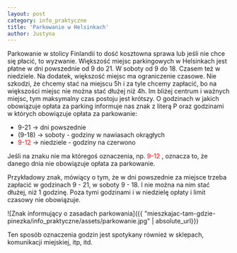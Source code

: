 ```yaml
---
layout: post
category: info_praktyczne
title: 'Parkowanie w Helsinkach'
author: Justyna
---
```

<p>Parkowanie w stolicy Finlandii to dość kosztowna sprawa lub jeśli nie chce się płacić, to wyzwanie. Większość miejsc parkingowych w Helsinkach jest płatne w dni powszednie od 9 do 21. W soboty od 9 do 18. Czasem też w niedziele. Na dodatek, większość miejsc ma ograniczenie czasowe. Nie szkodzi, że chcemy stać na miejscu 5h i za tyle chcemy zapłacić, bo na większości miejsc nie można stać dłużej niż 4h. Im bliżej centrum i ważnych miejsc, tym maksymalny czas postoju jest krótszy.
O godzinach w jakich obowiązuje opłata za parking informuje nas znak z literą P oraz godzinami w których obowiązuje opłata za parkowanie: </p>
<ul>
 <li> 9-21 -> dni powszednie </li>
 <li> (9-18) -> soboty - godziny w nawiasach okrągłych </li>
 <li> <font color="red"> 9-12 </font> -> niedziele - godziny na czerwono </li>
</ul>

<p>Jeśli na znaku nie ma któregoś oznaczenia, np. <font color="red"> 9-12 </font>, oznacza to, że danego dnia nie obowiązuje opłata za parkowanie.</p>
<p>Przykładowy znak, mówiący o tym, że w dni powszednie za miejsce trzeba zapłacić w godzinach 9 - 21, w soboty 9 - 18. I nie można na nim stać dłużej, niż 1 godzinę. Poza tymi godzinami i w niedzielę opłaty i limit czasowy nie obowiązuje. </p>
![Znak informujący o zasadach parkowania]({{ "mieszkajac-tam-gdzie-pinezka/info_praktyczne/assets/parkowanie.jpg" | absolute_url}})
 
<p>Ten sposób oznaczenia godzin jest spotykany również w sklepach, komunikacji miejskiej, itp, itd. </p>
